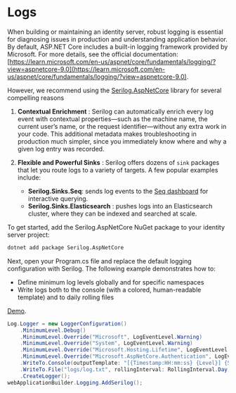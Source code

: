 # Logs

When building or maintaining an identity server, robust logging is essential for diagnosing issues in production and understanding application behavior.
By default, ASP.NET Core includes a built-in logging framework provided by Microsoft. For more details, see the official documentation: [https://learn.microsoft.com/en-us/aspnet/core/fundamentals/logging/?view=aspnetcore-9.0](https://learn.microsoft.com/en-us/aspnet/core/fundamentals/logging/?view=aspnetcore-9.0).

However, we recommend using the [Serilog.AspNetCore](https://github.com/serilog/serilog-aspnetcore) library for several compelling reasons

1. **Contextual Enrichment** : Serilog can automatically enrich every log event with contextual properties—such as the machine name, the current user’s name, or the request identifier—without any extra work in your code. This additional metadata makes troubleshooting in production much simpler, since you immediately know where and why a given log entry was recorded.

2. **Flexible and Powerful Sinks** : Serilog offers dozens of `sink` packages that let you route logs to a variety of targets. A few popular examples include:
   * **Serilog.Sinks.Seq**: sends log events to the [Seq dashboard]((https://datalust.co/seq)) for interactive querying.
   * **Serilog.Sinks.Elasticsearch** : pushes logs into an Elasticsearch cluster, where they can be indexed and searched at scale.

To get started, add the Serilog.AspNetCore NuGet package to your identity server project:

```bash  title="cmd.exe"
dotnet add package Serilog.AspNetCore
```

Next, open your Program.cs file and replace the default logging configuration with Serilog. The following example demonstrates how to:

* Define minimum log levels globally and for specific namespaces
* Write logs both to the console (with a colored, human-readable template) and to daily rolling files

[Demo](https://github.com/simpleidserver/SimpleIdServer/tree/master/samples/IdServerLogging).

```csharp title="Program.cs"
Log.Logger = new LoggerConfiguration()
    .MinimumLevel.Debug()
    .MinimumLevel.Override("Microsoft", LogEventLevel.Warning)
    .MinimumLevel.Override("System", LogEventLevel.Warning)
    .MinimumLevel.Override("Microsoft.Hosting.Lifetime", LogEventLevel.Information)
    .MinimumLevel.Override("Microsoft.AspNetCore.Authentication", LogEventLevel.Information)
    .WriteTo.Console(outputTemplate: "[{Timestamp:HH:mm:ss} {Level}] {SourceContext}{NewLine}{Message:lj}{NewLine}{Exception}{NewLine}", theme: AnsiConsoleTheme.Code)
    .WriteTo.File("logs/log.txt", rollingInterval: RollingInterval.Day, outputTemplate: "[{Timestamp:HH:mm:ss} {Level}] {SourceContext}{NewLine}{Message:lj}{NewLine}{Exception}{NewLine}")
    .CreateLogger();
webApplicationBuilder.Logging.AddSerilog();
```